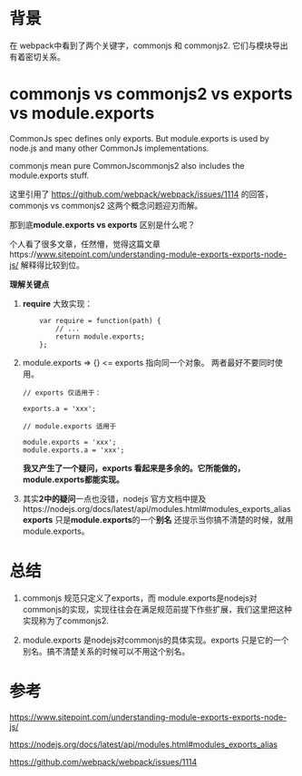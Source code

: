 # 背景

在 webpack中看到了两个关键字，commonjs 和 commonjs2. 它们与模块导出有着密切关系。

# commonjs vs commonjs2 vs exports vs module.exports

CommonJs spec defines only exports. But module.exports is used by node.js and many other CommonJs implementations.

commonjs mean pure CommonJscommonjs2 also includes the module.exports stuff.

这里引用了 https://github.com/webpack/webpack/issues/1114 的回答，commonjs vs commonjs2 这两个概念问题迎刃而解。

那到底**module.exports vs exports** 区别是什么呢？

个人看了很多文章，任然懵，觉得这篇文章https://www.sitepoint.com/understanding-module-exports-exports-node-js/ 解释得比较到位。

**理解关键点**

1. **require** 大致实现：

    ```
        var require = function(path) { 
            // ... 
            return module.exports; 
        };

    ```
2. module.exports => {} <= exports 指向同一个对象。 两者最好不要同时使用。

    ```
    // exports 仅适用于：
  
    exports.a = 'xxx';
    
    // module.exports 适用于
    
    module.exports = 'xxx';
    module.exports.a = 'xxx';
    ```
    **我又产生了一个疑问，exports 看起来是多余的。它所能做的，module.exports都能实现。**

3. 其实**2中的疑问**一点也没错，nodejs 官方文档中提及https://nodejs.org/docs/latest/api/modules.html#modules_exports_alias
  **exports** 只是**module.exports**的一个**别名** 还提示当你搞不清楚的时候，就用module.exports。

# 总结

1. commonjs 规范只定义了exports，而 module.exports是nodejs对commonjs的实现，实现往往会在满足规范前提下作些扩展，我们这里把这种实现称为了commonjs2.

2. module.exports 是nodejs对commonjs的具体实现。exports 只是它的一个别名。搞不清楚关系的时候可以不用这个别名。


# 参考

https://www.sitepoint.com/understanding-module-exports-exports-node-js/

https://nodejs.org/docs/latest/api/modules.html#modules_exports_alias

https://github.com/webpack/webpack/issues/1114






